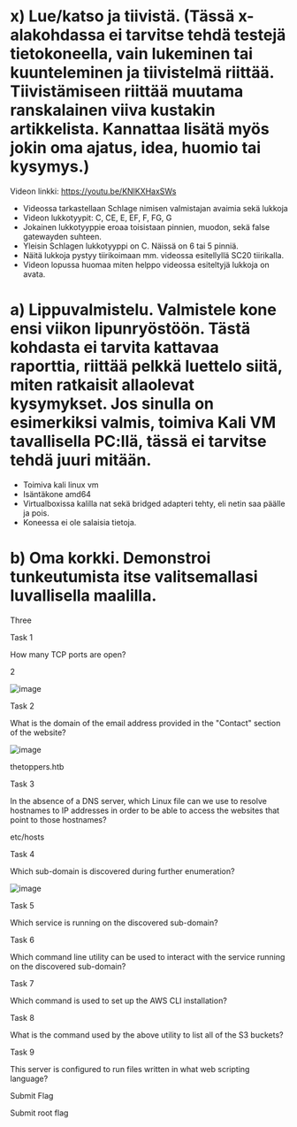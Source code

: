 

# x) Lue/katso ja tiivistä. (Tässä x-alakohdassa ei tarvitse tehdä testejä tietokoneella, vain lukeminen tai kuunteleminen ja tiivistelmä riittää. Tiivistämiseen riittää muutama ranskalainen viiva kustakin artikkelista. Kannattaa lisätä myös jokin oma ajatus, idea, huomio tai kysymys.)

Videon linkki: https://youtu.be/KNlKXHaxSWs

- Videossa tarkastellaan Schlage nimisen valmistajan avaimia sekä lukkoja
- Videon lukkotyypit: C, CE, E, EF, F, FG, G
- Jokainen lukkotyyppie eroaa toisistaan pinnien, muodon, sekä false gatewayden suhteen.
- Yleisin Schlagen lukkotyyppi on C. Näissä on 6 tai 5 pinniä.
- Näitä lukkoja pystyy tiirikoimaan mm. videossa esitellyllä SC20 tiirikalla.
- Videon lopussa huomaa miten helppo videossa esiteltyjä lukkoja on avata.

# a) Lippuvalmistelu. Valmistele kone ensi viikon lipunryöstöön. Tästä kohdasta ei tarvita kattavaa raporttia, riittää pelkkä luettelo siitä, miten ratkaisit allaolevat kysymykset. Jos sinulla on esimerkiksi valmis, toimiva Kali VM tavallisella PC:llä, tässä ei tarvitse tehdä juuri mitään.

- Toimiva kali linux vm
- Isäntäkone amd64
- Virtualboxissa kalilla nat sekä bridged adapteri tehty, eli netin saa päälle ja pois.
- Koneessa ei ole salaisia tietoja.


# b) Oma korkki. Demonstroi tunkeutumista itse valitsemallasi luvallisella maalilla.

Three


Task 1

How many TCP ports are open?

2

![image](https://github.com/user-attachments/assets/2ce8f009-c701-49ba-8163-fbc107a9719e)


Task 2

What is the domain of the email address provided in the "Contact" section of the website?

![image](https://github.com/user-attachments/assets/cc093dc8-d1e9-4e33-8d25-5e57f9fe2f18)

thetoppers.htb

Task 3

In the absence of a DNS server, which Linux file can we use to resolve hostnames to IP addresses in order to be able to access the websites that point to those hostnames?

etc/hosts

Task 4

Which sub-domain is discovered during further enumeration?

![image](https://github.com/user-attachments/assets/decd8741-c6a3-48b2-b30f-360880178fd4)


Task 5

Which service is running on the discovered sub-domain?

Task 6

Which command line utility can be used to interact with the service running on the discovered sub-domain?


Task 7

Which command is used to set up the AWS CLI installation?

Task 8

What is the command used by the above utility to list all of the S3 buckets?

Task 9

This server is configured to run files written in what web scripting language?

Submit Flag

Submit root flag



